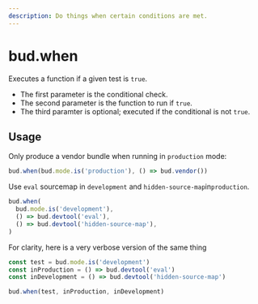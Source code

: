 ```yaml
---
description: Do things when certain conditions are met.
---
```


# bud.when

Executes a function if a given test is `true`.

- The first parameter is the conditional check.
- The second parameter is the function to run if `true`.
- The third paramter is optional; executed if the conditional is not `true`.

## Usage

Only produce a vendor bundle when running in `production` mode:

```js
bud.when(bud.mode.is('production'), () => bud.vendor())
```

Use `eval` sourcemap in `development` and `hidden-source-map`in`production`.

```js
bud.when(
  bud.mode.is('development'),
  () => bud.devtool('eval'),
  () => bud.devtool('hidden-source-map'),
)
```

For clarity, here is a very verbose version of the same thing

```js
const test = bud.mode.is('development')
const inProduction = () => bud.devtool('eval')
const inDevelopment = () => bud.devtool('hidden-source-map')

bud.when(test, inProduction, inDevelopment)
```
